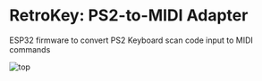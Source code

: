 # RetroKey: PS2-to-MIDI Adapter
ESP32 firmware to convert PS2 Keyboard scan code input to MIDI commands

![top](/other%20resources/images/top.jpg)
